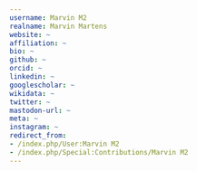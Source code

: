 ```yaml
---
username: Marvin M2
realname: Marvin Martens
website: ~
affiliation: ~
bio: ~
github: ~
orcid: ~
linkedin: ~
googlescholar: ~
wikidata: ~
twitter: ~
mastodon-url: ~
meta: ~
instagram: ~
redirect_from:
- /index.php/User:Marvin M2
- /index.php/Special:Contributions/Marvin M2
---
```

